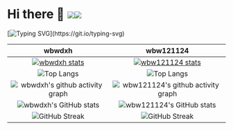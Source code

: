 # Hi there 👋 ![](https://komarev.com/ghpvc/?username=wbwdxh&color=blue&style=flat-square)![](https://komarev.com/ghpvc/?username=wbw121124&color=blue&style=flat-square)

[![Typing SVG](https://readme-typing-svg.demolab.com?font=Consolas&pause=1000&center=%E7%9C%9F&vCenter=%E7%9C%9F&repeat=%E7%9C%9F&random=%E7%9C%9F&width=435&lines=What+hurts+more%2C+the+pain+of+hard+work+or+the+pain+of+regret%3F;C%2B%2B%3A+a+garbage+language+that+even+dogs+don't+learn--+Father+of+Linux;G%C3%A5+med+MC+utan+%C3%A5nger+i+detta+liv%2C+och+vill+vara+en+fyrkantig+person+i+n%C3%A4sta+liv!;Sphinx+of+black+quartz%2C+judge+my+vow;Every+day+I+remind+myself+that+may+inner+and+outer+life+are+based+on+the+labors+of+other+men%2Cliving+and+dead%2Cand+that+I+must+exert+myself+in+order+to+give+in+the+same+measure+as+I+have+received+and+am+still+receiving.)](https://git.io/typing-svg)

| wbwdxh | wbw121124 |
| :---: | :---:|
| [![wbwdxh stats](https://github-readme-stats.vercel.app/api?username=wbwdxh&theme=dark&show_icons=true)](https://github.com/wbwdxh) | [![wbw121124 stats](https://github-readme-stats.vercel.app/api?username=wbw121124&theme=dark&show_icons=true)](https://github.com/wbw121124) |
| ![Top Langs](https://github-readme-stats.vercel.app/api/top-langs/?username=wbwdxh) | ![Top Langs](https://github-readme-stats.vercel.app/api/top-langs/?username=wbw121124) |
| ![wbwdxh's github activity graph](https://github-readme-activity-graph.vercel.app/graph?username=wbwdxh&theme=github) | ![wbw121124's github activity graph](https://github-readme-activity-graph.vercel.app/graph?username=wbw121124&theme=github) |
| ![wbwdxh's GitHub stats](https://github-immortality.vercel.app/api?username=wbwdxh) | ![wbw121124's GitHub stats](https://github-immortality.vercel.app/api?username=wbw121124) |
| ![GitHub Streak](https://streak-stats.demolab.com/?user=wbwdxh) | ![GitHub Streak](https://streak-stats.demolab.com/?user=wbw121124) |
